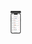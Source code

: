 <img src="https://github.com/karimsammouri/MU-CSE-382/blob/main/Final%20Project%20-%20FormulaStandings/Screenshots/RacesPage.png" width="20">
